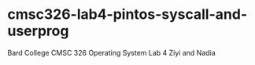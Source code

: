# cmsc326-lab4-pintos-syscall-and-userprog 
Bard College CMSC 326 Operating System Lab 4
Ziyi and Nadia
